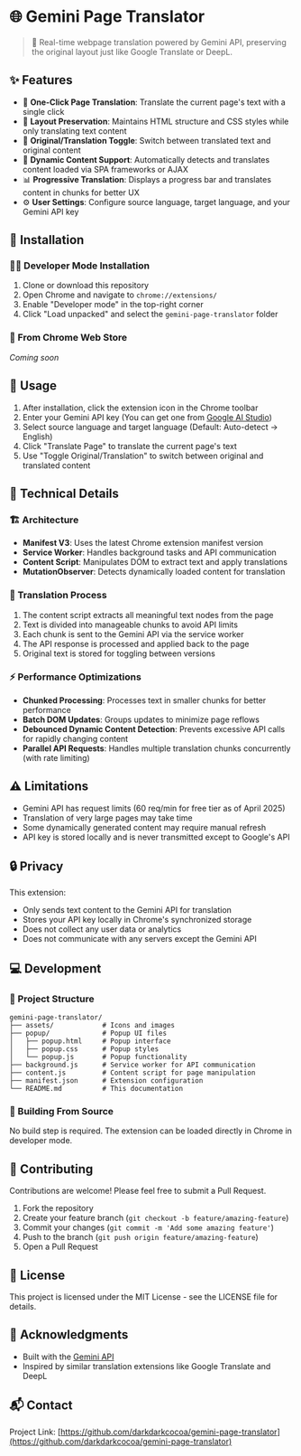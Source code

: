 # 🌐 Gemini Page Translator

> 🚀 Real-time webpage translation powered by Gemini API, preserving the original layout just like Google Translate or DeepL.

## ✨ Features

- 🔄 **One-Click Page Translation**: Translate the current page's text with a single click
- 🎨 **Layout Preservation**: Maintains HTML structure and CSS styles while only translating text content
- 🔄 **Original/Translation Toggle**: Switch between translated text and original content
- 📱 **Dynamic Content Support**: Automatically detects and translates content loaded via SPA frameworks or AJAX
- 📊 **Progressive Translation**: Displays a progress bar and translates content in chunks for better UX
- ⚙️ **User Settings**: Configure source language, target language, and your Gemini API key

## 🚀 Installation

### 👨‍💻 Developer Mode Installation

1. Clone or download this repository
2. Open Chrome and navigate to `chrome://extensions/`
3. Enable "Developer mode" in the top-right corner
4. Click "Load unpacked" and select the `gemini-page-translator` folder

### 🛒 From Chrome Web Store

*Coming soon*

## 📖 Usage

1. After installation, click the extension icon in the Chrome toolbar
2. Enter your Gemini API key (You can get one from [Google AI Studio](https://makersuite.google.com/app/apikey))
3. Select source language and target language (Default: Auto-detect → English)
4. Click "Translate Page" to translate the current page's text
5. Use "Toggle Original/Translation" to switch between original and translated content

## 🔧 Technical Details

### 🏗️ Architecture

- **Manifest V3**: Uses the latest Chrome extension manifest version
- **Service Worker**: Handles background tasks and API communication
- **Content Script**: Manipulates DOM to extract text and apply translations
- **MutationObserver**: Detects dynamically loaded content for translation

### 🔄 Translation Process

1. The content script extracts all meaningful text nodes from the page
2. Text is divided into manageable chunks to avoid API limits
3. Each chunk is sent to the Gemini API via the service worker
4. The API response is processed and applied back to the page
5. Original text is stored for toggling between versions

### ⚡ Performance Optimizations

- **Chunked Processing**: Processes text in smaller chunks for better performance
- **Batch DOM Updates**: Groups updates to minimize page reflows
- **Debounced Dynamic Content Detection**: Prevents excessive API calls for rapidly changing content
- **Parallel API Requests**: Handles multiple translation chunks concurrently (with rate limiting)

## ⚠️ Limitations

- Gemini API has request limits (60 req/min for free tier as of April 2025)
- Translation of very large pages may take time
- Some dynamically generated content may require manual refresh
- API key is stored locally and is never transmitted except to Google's API

## 🔒 Privacy

This extension:
- Only sends text content to the Gemini API for translation
- Stores your API key locally in Chrome's synchronized storage
- Does not collect any user data or analytics
- Does not communicate with any servers except the Gemini API

## 💻 Development

### 📁 Project Structure

```
gemini-page-translator/
├── assets/            # Icons and images
├── popup/             # Popup UI files
│   ├── popup.html     # Popup interface
│   ├── popup.css      # Popup styles
│   └── popup.js       # Popup functionality
├── background.js      # Service worker for API communication
├── content.js         # Content script for page manipulation
├── manifest.json      # Extension configuration
└── README.md          # This documentation
```

### 🔨 Building From Source

No build step is required. The extension can be loaded directly in Chrome in developer mode.

## 👥 Contributing

Contributions are welcome! Please feel free to submit a Pull Request.

1. Fork the repository
2. Create your feature branch (`git checkout -b feature/amazing-feature`)
3. Commit your changes (`git commit -m 'Add some amazing feature'`)
4. Push to the branch (`git push origin feature/amazing-feature`)
5. Open a Pull Request

## 📄 License

This project is licensed under the MIT License - see the LICENSE file for details.

## 🙏 Acknowledgments

- Built with the [Gemini API](https://ai.google.dev/)
- Inspired by similar translation extensions like Google Translate and DeepL

## 📬 Contact

Project Link: [https://github.com/darkdarkcocoa/gemini-page-translator](https://github.com/darkdarkcocoa/gemini-page-translator)